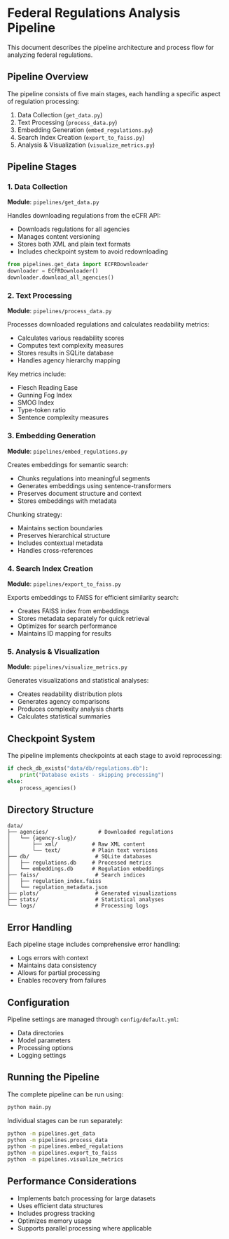 # Federal Regulations Analysis Pipeline

This document describes the pipeline architecture and process flow for analyzing federal regulations.

## Pipeline Overview

The pipeline consists of five main stages, each handling a specific aspect of regulation processing:

1. Data Collection (`get_data.py`)
2. Text Processing (`process_data.py`)
3. Embedding Generation (`embed_regulations.py`)
4. Search Index Creation (`export_to_faiss.py`)
5. Analysis & Visualization (`visualize_metrics.py`)

## Pipeline Stages

### 1. Data Collection

**Module**: `pipelines/get_data.py`

Handles downloading regulations from the eCFR API:
- Downloads regulations for all agencies
- Manages content versioning
- Stores both XML and plain text formats
- Includes checkpoint system to avoid redownloading

```python
from pipelines.get_data import ECFRDownloader
downloader = ECFRDownloader()
downloader.download_all_agencies()
```

### 2. Text Processing

**Module**: `pipelines/process_data.py`

Processes downloaded regulations and calculates readability metrics:
- Calculates various readability scores
- Computes text complexity measures
- Stores results in SQLite database
- Handles agency hierarchy mapping

Key metrics include:
- Flesch Reading Ease
- Gunning Fog Index
- SMOG Index
- Type-token ratio
- Sentence complexity measures

### 3. Embedding Generation

**Module**: `pipelines/embed_regulations.py`

Creates embeddings for semantic search:
- Chunks regulations into meaningful segments
- Generates embeddings using sentence-transformers
- Preserves document structure and context
- Stores embeddings with metadata

Chunking strategy:
- Maintains section boundaries
- Preserves hierarchical structure
- Includes contextual metadata
- Handles cross-references

### 4. Search Index Creation

**Module**: `pipelines/export_to_faiss.py`

Exports embeddings to FAISS for efficient similarity search:
- Creates FAISS index from embeddings
- Stores metadata separately for quick retrieval
- Optimizes for search performance
- Maintains ID mapping for results

### 5. Analysis & Visualization

**Module**: `pipelines/visualize_metrics.py`

Generates visualizations and statistical analyses:
- Creates readability distribution plots
- Generates agency comparisons
- Produces complexity analysis charts
- Calculates statistical summaries

## Checkpoint System

The pipeline implements checkpoints at each stage to avoid reprocessing:

```python
if check_db_exists("data/db/regulations.db"):
    print("Database exists - skipping processing")
else:
    process_agencies()
```

## Directory Structure

```
data/
├── agencies/                # Downloaded regulations
│   └── {agency-slug}/
│       ├── xml/           # Raw XML content
│       └── text/          # Plain text versions
├── db/                     # SQLite databases
│   ├── regulations.db     # Processed metrics
│   └── embeddings.db      # Regulation embeddings
├── faiss/                  # Search indices
│   ├── regulation_index.faiss
│   └── regulation_metadata.json
├── plots/                  # Generated visualizations
├── stats/                  # Statistical analyses
└── logs/                   # Processing logs
```

## Error Handling

Each pipeline stage includes comprehensive error handling:
- Logs errors with context
- Maintains data consistency
- Allows for partial processing
- Enables recovery from failures

## Configuration

Pipeline settings are managed through `config/default.yml`:
- Data directories
- Model parameters
- Processing options
- Logging settings

## Running the Pipeline

The complete pipeline can be run using:

```bash
python main.py
```

Individual stages can be run separately:

```bash
python -m pipelines.get_data
python -m pipelines.process_data
python -m pipelines.embed_regulations
python -m pipelines.export_to_faiss
python -m pipelines.visualize_metrics
```

## Performance Considerations

- Implements batch processing for large datasets
- Uses efficient data structures
- Includes progress tracking
- Optimizes memory usage
- Supports parallel processing where applicable 